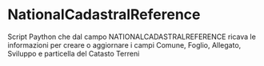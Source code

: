 # NationalCadastralReference
Script Paython che dal campo NATIONALCADASTRALREFERENCE ricava le informazioni per creare o aggiornare i campi Comune, Foglio, Allegato, Sviluppo e particella del Catasto Terreni
